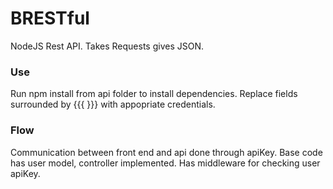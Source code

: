 # BRESTful
NodeJS Rest API.
Takes Requests gives JSON.

### Use
Run npm install from api folder to install dependencies. Replace fields surrounded by {{{ }}} with appopriate credentials.

### Flow
Communication between front end and api done through apiKey.
Base code has user model, controller implemented. Has middleware for checking user apiKey.
